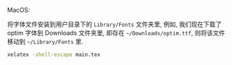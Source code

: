 MacOS:

将字体文件安装到用户目录下的 `Library/Fonts` 文件夹里, 例如, 我们现在下载了
optim 字体到 Downloads 文件夹里, 即存在 `~/Downloads/optim.ttf`, 则将该文件
移动到 `~/Library/Fonts` 里.

```sh
xelatex -shell-escape main.tex
```
